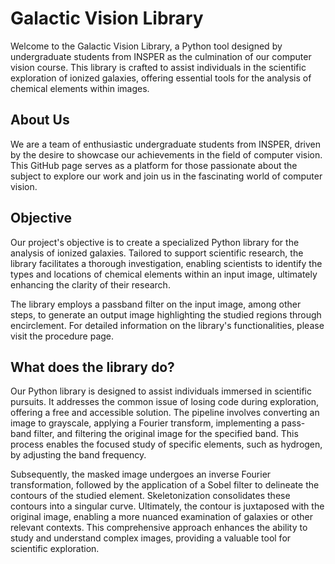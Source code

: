 # Galactic Vision Library

Welcome to the Galactic Vision Library, a Python tool designed by undergraduate students from INSPER as the culmination of our computer vision course. This library is crafted to assist individuals in the scientific exploration of ionized galaxies, offering essential tools for the analysis of chemical elements within images.

## About Us

We are a team of enthusiastic undergraduate students from INSPER, driven by the desire to showcase our achievements in the field of computer vision. This GitHub page serves as a platform for those passionate about the subject to explore our work and join us in the fascinating world of computer vision.

## Objective

Our project's objective is to create a specialized Python library for the analysis of ionized galaxies. Tailored to support scientific research, the library facilitates a thorough investigation, enabling scientists to identify the types and locations of chemical elements within an input image, ultimately enhancing the clarity of their research.

The library employs a passband filter on the input image, among other steps, to generate an output image highlighting the studied regions through encirclement. For detailed information on the library's functionalities, please visit the procedure page.

## What does the library do?

Our Python library is designed to assist individuals immersed in scientific pursuits. It addresses the common issue of losing code during exploration, offering a free and accessible solution. The pipeline involves converting an image to grayscale, applying a Fourier transform, implementing a pass-band filter, and filtering the original image for the specified band. This process enables the focused study of specific elements, such as hydrogen, by adjusting the band frequency.

Subsequently, the masked image undergoes an inverse Fourier transformation, followed by the application of a Sobel filter to delineate the contours of the studied element. Skeletonization consolidates these contours into a singular curve. Ultimately, the contour is juxtaposed with the original image, enabling a more nuanced examination of galaxies or other relevant contexts. This comprehensive approach enhances the ability to study and understand complex images, providing a valuable tool for scientific exploration.
